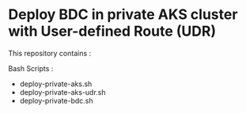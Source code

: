 # Deploy BDC in private AKS cluster with User-defined Route (UDR)

This repository contains :

Bash Scripts : 
- deploy-private-aks.sh
- deploy-private-aks-udr.sh
- deploy-private-bdc.sh


